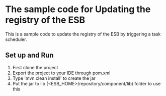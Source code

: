# The sample code for Updating the registry of the ESB 

This is a sample code to update the registry of the ESB by triggering a task scheduler.

## Set up and Run

1. First clone the project
2. Export the project to your IDE through pom.xml
3. Type 'mvn clean install' to create the jar
4. Put the jar to lib (<ESB_HOME>/repository/component/lib) folder to use this
